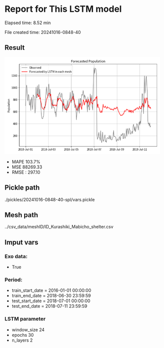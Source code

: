 
# Report for This LSTM model 
Elapsed time: 8.52 min

File created time: 20241016-0848-40

## Result 
<img src="20241016-0848-40.png" width='600'/>

- MAPE	103.7%
- MSE 	88269.33
- RMSE : 297.10

## Pickle path
./pickles/20241016-0848-40-spl/vars.pickle

## Mesh path
../csv_data/meshID/ID_Kurashiki_Mabicho_shelter.csv

## Imput vars

### Exo data:
- True

### Period:
- train_start_date    = 2016-01-01 00:00:00
- train_end_date      = 2018-06-30 23:59:59
- test_start_date     = 2018-07-01 00:00:00  
- test_end_date       = 2018-07-11 23:59:59

### LSTM parameter
- window_size	24
- epochs	30
- n_layers	2

